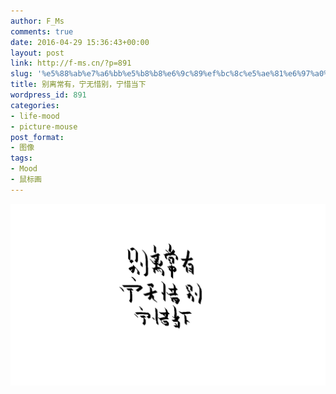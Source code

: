 ```yaml
---
author: F_Ms
comments: true
date: 2016-04-29 15:36:43+00:00
layout: post
link: http://f-ms.cn/?p=891
slug: '%e5%88%ab%e7%a6%bb%e5%b8%b8%e6%9c%89%ef%bc%8c%e5%ae%81%e6%97%a0%e6%83%9c%e5%88%ab%ef%bc%8c%e5%ae%81%e6%83%9c%e5%bd%93%e4%b8%8b'
title: 别离常有，宁无惜别，宁惜当下
wordpress_id: 891
categories:
- life-mood
- picture-mouse
post_format:
- 图像
tags:
- Mood
- 鼠标画
---
```


![别离常有，宁无惜别，宁惜当下_20160429](/img/post/wp/2016/04/别离常有，宁无惜别，宁惜当下_20160429.png)
